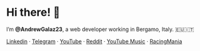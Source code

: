 # Hi there! 👋 #

I’m **@AndrewGalaz23**, a web developer working in Bergamo, Italy. 🇪🇺🇮🇹

[Linkedin](https://www.linkedin.com/in/andrea-galizzi-a80986116/)
· [Telegram](https://t.me/AndrewGalaz23)
· [YouTube](https://www.youtube.com/c/AndreaGalizzi)
· [Reddit](https://www.reddit.com/u/AndrewGalaz23)
· [YouTube Music](https://music.youtube.com/channel/UCadlBo0dwflE_zslSqBMusA?feature=share)
· [RacingMania](https://racingmania.it/account/1)

<!---

### Now ###

- 💼 Webmaster _Oracle APEX_.
- 💼 Webmaster @ smigroup.it (PHP, MySQL, Oracle SQL, Oracle PL/SQL, JavaScrit, HTML, CSS).
- 🌱 Learning PWA and Oracle APEX.


#### Projects ####

- 🎮🏁 RacingMania.it 

--->
